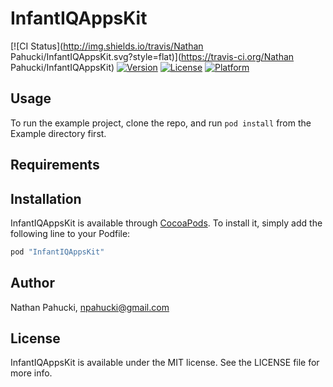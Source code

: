 # InfantIQAppsKit

[![CI Status](http://img.shields.io/travis/Nathan Pahucki/InfantIQAppsKit.svg?style=flat)](https://travis-ci.org/Nathan Pahucki/InfantIQAppsKit)
[![Version](https://img.shields.io/cocoapods/v/InfantIQAppsKit.svg?style=flat)](http://cocoapods.org/pods/InfantIQAppsKit)
[![License](https://img.shields.io/cocoapods/l/InfantIQAppsKit.svg?style=flat)](http://cocoapods.org/pods/InfantIQAppsKit)
[![Platform](https://img.shields.io/cocoapods/p/InfantIQAppsKit.svg?style=flat)](http://cocoapods.org/pods/InfantIQAppsKit)

## Usage

To run the example project, clone the repo, and run `pod install` from the Example directory first.

## Requirements

## Installation

InfantIQAppsKit is available through [CocoaPods](http://cocoapods.org). To install
it, simply add the following line to your Podfile:

```ruby
pod "InfantIQAppsKit"
```

## Author

Nathan Pahucki, npahucki@gmail.com

## License

InfantIQAppsKit is available under the MIT license. See the LICENSE file for more info.
